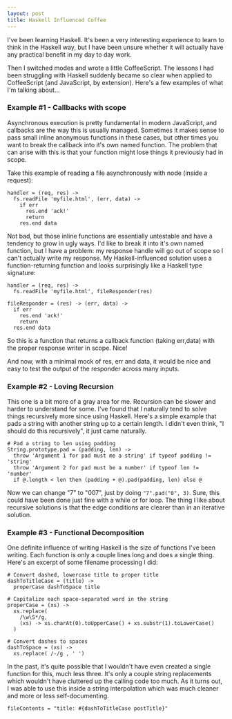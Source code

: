 ```yaml
---
layout: post
title: Haskell Influenced Coffee
---
```


I've been learning Haskell. It's been a very interesting experience to
learn to think in the Haskell way, but I have been unsure whether it will
actually have any practical benefit in my day to day work.

Then I switched modes and wrote a little CoffeeScript. The lessons I had
been struggling with Haskell suddenly became so clear when applied to
CoffeeScript (and JavaScript, by extension). Here's a few examples of
what I'm talking about...

### Example #1 - Callbacks with scope

Asynchronous execution is pretty fundamental in modern JavaScript, and
callbacks are the way this is usually managed. Sometimes it makes sense
to pass small inline anonymous functions in these cases, but other times
you want to break the callback into it's own named function. The problem
that can arise with this is that your function might lose things it
previously had in scope.

Take this example of reading a file asynchronously with node (inside
a request):

    handler = (req, res) ->
      fs.readFile 'myfile.html', (err, data) ->
        if err
          res.end 'ack!'
          return
        res.end data

Not bad, but those inline functions are essentially untestable and have
a tendency to grow in ugly ways. I'd like to break it into it's own
named function, but I have a problem: my response handle will go out of
scope so I can't actually write my response. My Haskell-influenced
solution uses a function-returning function and looks surprisingly
like a Haskell type signature:

    handler = (req, res) ->
      fs.readFile 'myfile.html', fileResponder(res)

    fileResponder = (res) -> (err, data) ->
      if err
        res.end 'ack!'
        return
      res.end data

So this is a function that returns a callback function (taking err,data)
with the proper response writer in scope. Nice!

And now, with a minimal mock of res, err and data, it would be nice
and easy to test the output of the responder across many inputs.

### Example #2 - Loving Recursion

This one is a bit more of a gray area for me. Recursion can be slower and
harder to understand for some. I've found that I naturally tend to solve
things recursively more since using Haskell. Here's a simple example that
pads a string with another string up to a certain length. I didn't even
think, "I should do this recursively", it just came naturally.

    # Pad a string to len using padding
    String.prototype.pad = (padding, len) ->
      throw 'Argument 1 for pad must me a string' if typeof padding != 'string'
      throw 'Argument 2 for pad must be a number' if typeof len != 'number'
      if @.length < len then (padding + @).pad(padding, len) else @

Now we can change "7" to "007", just by doing `"7".pad("0", 3)`. Sure, this
could have been done just fine with a while or for loop. The thing I like
about recursive solutions is that the edge conditions are clearer than in
an iterative solution.

### Example #3 - Functional Decomposition

One definite influence of writing Haskell is the size of functions I've
been writing. Each function is only a couple lines long and does a single
thing. Here's an excerpt of some filename processing I did:

    # Convert dashed, lowercase title to proper title
    dashToTitleCase = (title) ->
      properCase dashToSpace title

    # Capitalize each space-separated word in the string
    properCase = (xs) ->
      xs.replace(
        /\w\S*/g,
        (xs) -> xs.charAt(0).toUpperCase() + xs.substr(1).toLowerCase()
      )

    # Convert dashes to spaces
    dashToSpace = (xs) ->
      xs.replace( /-/g , ' ')

In the past, it's quite possible that I wouldn't have even created a
single function for this, much less three. It's only a couple string
replacements which wouldn't have cluttered up the calling code too much.
As it turns out, I was able to use this inside a string interpolation
which was much cleaner and more or less self-documenting.

    fileContents = "title: #{dashToTitleCase postTitle}"
